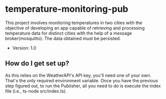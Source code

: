# temperature-monitoring-pub
This project involves monitoring temperatures in two cities with the objective of developing an app capable of retrieving and processing temperature data for distinct cities with the help of a message broker(mosquitto). The data obtained must be persisted.

- Version: 1.0

## How do I get set up?
As this relies on the WeatherAPI's API key, you'll need one of your own. That's the only required environment variable.
Once you have the previous step figured out, to run the Publisher, all you need to do is execute the index file (i.e., ts-node src/index.ts).